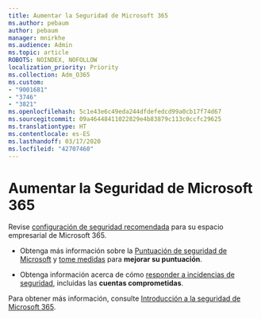 ```yaml
---
title: Aumentar la Seguridad de Microsoft 365
ms.author: pebaum
author: pebaum
manager: mnirkhe
ms.audience: Admin
ms.topic: article
ROBOTS: NOINDEX, NOFOLLOW
localization_priority: Priority
ms.collection: Adm_O365
ms.custom:
- "9001681"
- "3746"
- "3821"
ms.openlocfilehash: 5c1e43e6c49eda244dfdefedcd99a0cb17f74d67
ms.sourcegitcommit: 09a46448411022829e4b83879c113c0ccfc29625
ms.translationtype: HT
ms.contentlocale: es-ES
ms.lasthandoff: 03/17/2020
ms.locfileid: "42707460"
---
```

# <a name="increase-microsoft-365-security"></a>Aumentar la Seguridad de Microsoft 365

Revise [configuración de seguridad recomendada](https://docs.microsoft.com/microsoft-365/security/office-365-security/tenant-wide-setup-for-increased-security?view=o365-worldwide) para su espacio empresarial de Microsoft 365.

- Obtenga más información sobre la [Puntuación de seguridad de Microsoft](https://docs.microsoft.com/microsoft-365/security/mtp/microsoft-secure-score?view=o365-worldwide) y [tome medidas](https://docs.microsoft.com/microsoft-365/security/mtp/microsoft-secure-score?view=o365-worldwide#take-action-to-improve-your-score) para **mejorar su puntuación**.

- Obtenga información acerca de cómo [responder a incidencias de seguridad](https://docs.microsoft.com/microsoft-365/security/office-365-security/office365-security-incident-response-overview?view=o365-worldwide), incluidas las **cuentas comprometidas**.

Para obtener más información, consulte [Introducción a la seguridad de Microsoft 365](https://docs.microsoft.com/microsoft-365/security/office-365-security/security-roadmap?view=o365-worldwide). 
